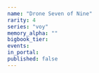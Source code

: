 ```yaml
---
name: "Drone Seven of Nine"
rarity: 4
series: "voy"
memory_alpha: ""
bigbook_tier:
events:
in_portal:
published: false
---
```

